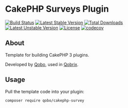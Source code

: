 CakePHP Surveys Plugin
=======================

[![Build Status](https://travis-ci.org/QoboLtd/cakephp-survey.svg?branch=master)](https://travis-ci.org/QoboLtd/cakephp-survey)
[![Latest Stable Version](https://poser.pugx.org/qobo/cakephp-survey/v/stable)](https://packagist.org/packages/qobo/cakephp-survey)
[![Total Downloads](https://poser.pugx.org/qobo/cakephp-survey/downloads)](https://packagist.org/packages/qobo/cakephp-survey)
[![Latest Unstable Version](https://poser.pugx.org/qobo/cakephp-survey/v/unstable)](https://packagist.org/packages/qobo/cakephp-survey)
[![License](https://poser.pugx.org/qobo/cakephp-survey/license)](https://packagist.org/packages/qobo/cakephp-survey)
[![codecov](https://codecov.io/gh/QoboLtd/cakephp-survey/branch/master/graph/badge.svg)](https://codecov.io/gh/QoboLtd/cakephp-survey)


About
-----

Template for building CakePHP 3 plugins.

Developed by [Qobo](https://www.qobo.biz), used in [Qobrix](https://qobrix.com).

Usage
-----

Pull the template code into your plugin:

```
composer require qobo/cakephp-survey
```


